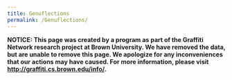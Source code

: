 ```yaml
---
title: Genuflections
permalink: /Genuflections/
---
```


**NOTICE: This page was created by a program as part of the Graffiti Network research project at Brown University. We have removed the data, but are unable to remove this page. We apologize for any inconveniences that our actions may have caused. For more information, please visit [<http://graffiti.cs.brown.edu/info/>](http://graffiti.cs.brown.edu/474234ceeb301d7b4ec5385456c0c395/info/).**